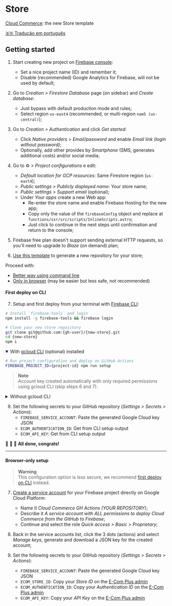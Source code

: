 # Store

[Cloud Commerce](https://github.com/ecomplus/cloud-commerce): the new Store template

[:brazil: Tradução em português](./SETUP.pt-BR.md)

## Getting started

1. Start creating new project on [Firebase console](https://console.firebase.google.com/):
    - Set a nice project name (ID) and remember it;
    - Disable (recommended) Google Analytics for Firebase, will not be used by default;

2. Go to _Creation > Firestore Database_ page (on sidebar) and _Create database_:
    - Just bypass with default production mode and rules;
    - Select region `us-east4` (recommended, or multi-region `nam5 (us-central)`);

3. Go to _Creation > Authentication_ and click _Get started_:
    - Click _Native providers > Email/password_ and enable _Email link (login without password)_;
    - Optionally, add other provides by _Smartphone_ (SMS, generates additional costs) and/or social media;

4. Go to :gear: _> Project configurations_ e edit:
    - _Default location for GCP resources_: Same Firestore region (`us-east4`);
    - _Public settings > Publicly displayed name_: Your store name;
    - _Public settings > Support email_ (optional);
    - Under _Your apps_ create a new Web app:
        + Re-enter the store name and enable Firebase Hosting for the new app;
        + Copy only the value of the `firebaseConfig` object and replace at `functions/ssr/src/scripts/InlineScripts.astro`;
        + Just click to continue in the next steps until confirmation and return to the console;

5. Firebase free plan doesn't support sending external HTTP requests, so you'll need to upgrade to _Blaze_ (on demand) plan;

6. [Use this template](https://github.com/ecomplus/store/generate) to generate a new repository for your store;

Proceed with:
- [Better way using command line](#first-deploy-on-cli)
- [Only in browser](#browser-only-setup) (may be easier but less safe, not recommended)

#### First deploy on CLI

7. Setup and first deploy from your terminal with [Firebase CLI](https://firebase.google.com/docs/cli):
```bash
# Install `firebase-tools` and login
npm install -g firebase-tools && firebase login
```
```bash
# Clone your new store repository
git clone git@github.com:{gh-user}/{new-store}.git
cd {new-store}
npm i
```

<details open>
<summary>With <a href="https://cloud.google.com/sdk/docs/install">gcloud CLI</a> (optional) installed</summary>

```bash
# Run project configuration and deploy on GitHub Actions
FIREBASE_PROJECT_ID={project-id} npm run setup
```

> **Note**  
> Account key created automatically with only required permissions using gcloud CLI (skip steps 6 and 7).

</details>

<details>
<summary>Without gcloud CLI</summary>

```bash
# Run project configuration and first deploy
FIREBASE_PROJECT_ID={project-id} npm run setup -- --no-gcloud
npm run deploy
```

7. [Create a service account](https://console.cloud.google.com/iam-admin/serviceaccounts) for your Firebase project directly on Google Cloud Platform:
    - Name it _Cloud Commerce GH Actions (YOUR REPOSITORY)_;
    - Describe it _A service account with permission to deploy Cloud Commerce from the GitHub repository to Firebase_;
    - Continue and select the following roles to the service account:
        1. _Firebase Admin_
        2. _API Keys Viewer_
        3. _Cloud Run Viewer_
        4. _Cloud Functions Admin_
        5. _Artifact Registry Admin_
        6. _App Engine Creator_
        7. _App Engine Admin_
        8. _Cloud Scheduler Admin_
        8. _Service Account User_

8. Back in the service accounts list, click the 3 dots (actions) and select _Manage keys_, generate and download a JSON key for the created account;

</details>

9. Set the following secrets to your GitHub repository (_Settings > Secrets > Actions_):
    - `FIREBASE_SERVICE_ACCOUNT`: Paste the generated Google Cloud key JSON
    - `ECOM_AUTHENTICATION_ID`: Get from CLI setup output
    - `ECOM_API_KEY`: Get from CLI setup output

:checkered_flag: :checkered_flag: :checkered_flag: **All done, congrats!**

---

#### Browser-only setup

> **Warning**  
> This configuration option is less secure, we recommend [first deploy on CLI](#first-deploy-on-cli) instead.

7. [Create a service account](https://console.cloud.google.com/iam-admin/serviceaccounts) for your Firebase project directly on Google Cloud Platform:
    - Name it _Cloud Commerce GH Actions (YOUR REPOSITORY)_;
    - Describe it _A service account with ALL permissions to deploy Cloud Commerce from the GitHub to Firebase_;
    - Continue and select the role _Quick access > Basic > Proprietary_;

8. Back in the service accounts list, click the 3 dots (actions) and select _Manage keys_, generate and download a JSON key for the created account;

9. Set the following secrets to your GitHub repository (_Settings > Secrets > Actions_):
    - `FIREBASE_SERVICE_ACCOUNT`: Paste the generated Google Cloud key JSON
    - `ECOM_STORE_ID`: Copy your _Store ID_ on the [E-Com Plus admin](https://ecomplus.app/)
    - `ECOM_AUTHENTICATION_ID`: Copy your _Authentication ID_ on the [E-Com Plus admin](https://ecomplus.app/)
    - `ECOM_API_KEY`: Copy your _API Key_ on the [E-Com Plus admin](https://ecomplus.app/)
